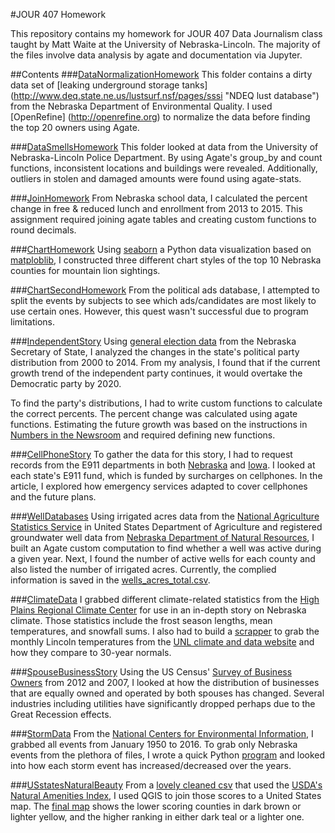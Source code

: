 #JOUR 407 Homework

This repository contains my homework for JOUR 407 Data Journalism class taught by Matt Waite at the University of Nebraska-Lincoln. The majority of the files involve data analysis by agate and documentation via Jupyter.

##Contents
###[DataNormalizationHomework](DataNormalizationHomework)
This folder contains a dirty data set of [leaking underground storage tanks] (http://www.deq.state.ne.us/lustsurf.nsf/pages/sssi "NDEQ lust database") from the Nebraska Department of Environmental Quality. I used [OpenRefine] (http://openrefine.org) to normalize the data before finding the top 20 owners using Agate.

###[DataSmellsHomework](DataSmellsHomework)
This folder looked at data from the University of Nebraska-Lincoln Police Department. By using Agate's group_by and count functions, inconsistent locations and buildings were revealed. Additionally, outliers in stolen and damaged amounts were found using agate-stats.

###[JoinHomework](JoinHomework)
From Nebraska school data, I calculated the percent change in free &amp; reduced lunch and enrollment from 2013 to 2015. This assignment required joining agate tables and creating custom functions to round decimals.

###[ChartHomework](ChartHomework)
Using [seaborn](https://stanford.edu/~mwaskom/software/seaborn/) a Python data visualization based on [matploblib](http://matplotlib.org), I constructed three different chart styles of the top 10 Nebraska counties for mountain lion sightings.

###[ChartSecondHomework](ChartSecondHomework)
From the political ads database, I attempted to split the events by subjects to see which ads/candidates are most likely to use certain ones. However, this quest wasn't successful due to program limitations.

###[IndependentStory](IndependentStory)
Using [general election data](http://www.sos.ne.gov/elec/prev_elec/index.html) from the Nebraska Secretary of State, I analyzed the changes in the state's political party distribution from 2000 to 2014. From my analysis, I found that if the current growth trend of the independent party continues, it would overtake the Democratic party by 2020.

To find the party's distributions, I had to write custom functions to calculate the correct percents. The percent change was calculated using agate functions. Estimating the future growth was based on the instructions in [Numbers in the Newsroom](http://store.ire.org/products/numbers-in-the-newsroom-using-math-and-statistics-in-news-second-edition-e-version) and required defining new functions.

###[CellPhoneStory](CellPhoneStory)
To gather the data for this story, I had to request records from the E911 departments in both [Nebraska](http://www.psc.nebraska.gov/ntips/ntips_e911.html) and [Iowa](http://homelandsecurity.iowa.gov/programs/e_911.html). I looked at each state's E911 fund, which is funded by surcharges on cellphones. In the article, I explored how emergency services adapted to cover cellphones and the future plans.

###[WellDatabases](WellDatabases)
Using irrigated acres data from the [National Agriculture Statistics Service](http://quickstats.nass.usda.gov) in United States Department of Agriculture and registered groundwater well data from [Nebraska Department of Natural Resources](http://quickstats.nass.usda.gov), I built an Agate custom computation to find whether a well was active during a given year. Next, I found the number of active wells for each county and also listed the number of irrigated acres. Currently, the complied information is saved in the [wells_acres_total.csv](WellDatabases/wells_acres_total.csv).

###[ClimateData](ClimateData)
I grabbed different climate-related statistics from the [High Plains Regional Climate Center](http://climod.unl.edu/) for use in an in-depth story on Nebraska climate. Those statistics include the frost season lengths, mean temperatures, and snowfall sums. I also had to build a [scrapper](ClimateData/snrScrapper.py) to grab the monthly Lincoln temperatures from the [UNL climate and data website](http://snr.unl.edu/lincolnweather/data/monthly-observed-vs-normals.asp) and how they compare to 30-year normals.

###[SpouseBusinessStory](SpouseBusinessStory)
Using the US Census' [Survey of Business Owners](http://www.census.gov/econ/sbo/getdata.html) from 2012 and 2007, I looked at how the distribution of businesses that are equally owned and operated by both spouses has changed. Several industries including utilities have significantly dropped perhaps due to the Great Recession effects.

###[StormData](StormData)
From the [National Centers for Environmental Information](https://www.ncdc.noaa.gov/stormevents/), I grabbed all events from January 1950 to 2016. To grab only Nebraska events from the plethora of files, I wrote a quick Python [program](StormData/findNebraska.py) and looked into how each storm event has increased/decreased over the years.

###[USstatesNaturalBeauty](USstatesNaturalBeauty)
From a [lovely cleaned csv](https://www.dropbox.com/s/qfv8xn4cffwqtvg/naturalamenities.csv?dl=0) that used the [USDA's Natural Amenities Index](http://www.ers.usda.gov/data-products/natural-amenities-scale.aspx), I used QGIS to join those scores to a United States map. The [final map](USstatesNaturalBeauty/natural-amenities-map.png) shows the lower scoring counties in dark brown or lighter yellow, and the higher ranking in either dark teal or a lighter one.
